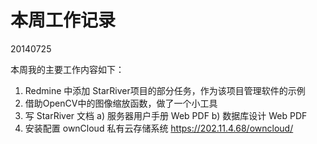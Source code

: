 # 本周工作记录

20140725

本周我的主要工作内容如下：

1. Redmine 中添加 StarRiver项目的部分任务，作为该项目管理软件的示例
2. 借助OpenCV中的图像缩放函数，做了一个小工具
3. 写 StarRiver 文档
    a) 服务器用户手册 Web PDF
    b) 数据库设计 Web PDF
4. 安装配置 ownCloud 私有云存储系统 https://202.11.4.68/owncloud/
